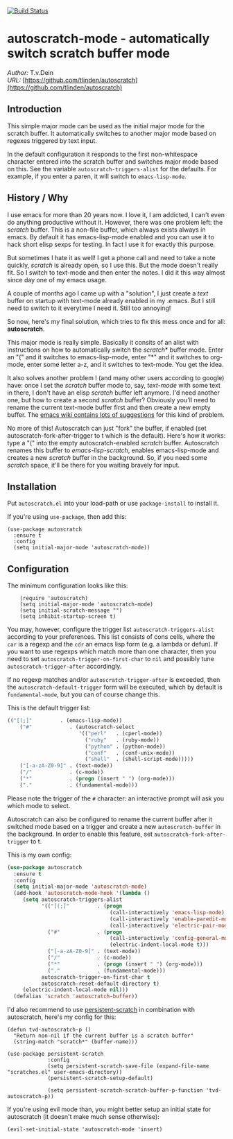 [![Build Status](https://travis-ci.org/TLINDEN/autoscratch.svg?branch=master)](https://travis-ci.org/TLINDEN/autoscratch)

# autoscratch-mode - automatically switch scratch buffer mode

*Author:* T.v.Dein <tlinden AT cpan DOT org><br>
*URL:* [https://github.com/tlinden/autoscratch](https://github.com/tlinden/autoscratch)<br>

## Introduction

This simple  major mode can be  used as the initial  major mode for
the scratch buffer. It automatically switches to another major mode
based on regexes triggered by text input.

In   the   default  configuration   it   responds   to  the   first
non-whitespace  character  entered  into  the  scratch  buffer  and
switches   major   mode   based   on  this.    See   the   variable
`autoscratch-triggers-alist` for the defaults.  For example, if you
enter a paren, it will switch to `emacs-lisp-mode`.

## History / Why

I use emacs  for more than 20 years  now. I love it, I  am addicted, I
can't even do  anything productive without it. However,  there was one
problem left: the  *scratch* buffer. This is a  non-file buffer, which
always  exists always  in  emacs. By  default  it has  emacs-lisp-mode
enabled and you can  use it to hack short elisp  sexps for testing. In
fact I use it for exactly this purpose.

But sometimes I hate it as well! I get a phone call and need to take a
note quickly, *scratch*  is already open, so I use  this. But the mode
doesn't  really fit.  So  I switch  to text-mode  and  then enter  the
notes. I did it this way almost since day one of my emacs usage.

A couple of  months ago I came  up with a "solution", I  just create a
*text*  buffer  on  startup  with  text-mode  already  enabled  in  my
.emacs. But I  still need to switch  to it everytime I  need it. Still
too annoying!

So now,  here's my final solution,  which tries to fix  this mess once
and for all: **autoscratch**.

This major  mode is really  simple. Basically  it consits of  an alist
with instructions on how to  automatically switch the *scratch** buffer
mode. Enter an  "(" and it switches to emacs-lisp-mode,  enter "*" and
it switches  to org-mode, enter  some letter  a-z, and it  switches to
text-mode. You get the idea.

It also  solves another problem I  (and many other users  according to
google)  have:  once  I  set   the  *scratch*  buffer  mode  to,  say,
*text-mode* with some  text in there, I don't have  an elisp *scratch*
buffer left anymore. I'd need another  one, but how to create a second
*scratch*  buffer?  Obviously  you'll   need  to  rename  the  current
text-mode buffer first  and then create a new empty  buffer. The [emacs
wiki contains lots of suggestions](https://www.emacswiki.org/emacs/RecreateScratchBuffer)
for this kind of problem.

No more  of this! Autoscratch can  just "fork" the buffer,  if enabled
(set autoscratch-fork-after-trigger to t which is the default). Here's
how it works: type a  "(" into the empty autoscratch-enabled *scratch*
buffer.  Autoscratch  renames  this  buffer  to  *emacs-lisp-scratch*,
enables  emacs-lisp-mode and  creates a  new *scratch*  buffer in  the
background. So, if  you need some *scratch* space, it'll  be there for
you waiting bravely for input.

## Installation

Put `autoscratch.el` into your load-path or use `package-install`
to install it.

If you're using `use-package`, then add this:
```elisp
(use-package autoscratch
  :ensure t
  :config
  (setq initial-major-mode 'autoscratch-mode))
```

## Configuration

The minimum configuration looks like this:

        (require 'autoscratch)
        (setq initial-major-mode 'autoscratch-mode)
        (setq initial-scratch-message "")
        (setq inhibit-startup-screen t)

You     may,     however,     configure    the     trigger     list
`autoscratch-triggers-alist` according  to your  preferences.  This
list consists  of cons cells, where  the `car` is a  regexp and the
`cdr` an emacs lisp form (e.g. a  lambda or defun).  If you want to
use regexps which  match more than one character, then  you need to
set `autoscratch-trigger-on-first-char`  to `nil` and  possibly tune
`autoscratch-trigger-after` accordingly.

If   no  regexp   matches  and/or   `autoscratch-trigger-after`  is
exceeded,  then  the  `autoscratch-default-trigger`  form  will  be
executed, which  by default is  `fundamental-mode`, but you  can of
course change this.

This is the default trigger list:

```lisp
(("[(;]"         . (emacs-lisp-mode))
    ("#"            . (autoscratch-select
                       '(("perl"   . (cperl-mode))
                         ("ruby"   . (ruby-mode))
                         ("python" . (python-mode))
                         ("conf"   . (conf-unix-mode))
                         ("shell"  . (shell-script-mode)))))
    ("[-a-zA-Z0-9]" . (text-mode))
    ("/"            . (c-mode))
    ("*"            . (progn (insert " ") (org-mode)))
    ("."            . (fundamental-mode)))
```

Please note  the trigger of  the `#` character: an  interactive prompt
will ask you which mode to select.

Autoscratch can  also be  configured to  rename the  current buffer
after  it  switched mode  based  on  a  trigger  and create  a  new
`autoscratch-buffer`  in the  background. In  order to  enable this
feature, set `autoscratch-fork-after-trigger` to t.

This is my own config:
```lisp
(use-package autoscratch
  :ensure t
  :config
  (setq initial-major-mode 'autoscratch-mode)
  (add-hook 'autoscratch-mode-hook '(lambda ()
     (setq autoscratch-triggers-alist
           '(("[(;]"         . (progn
                                 (call-interactively 'emacs-lisp-mode)
                                 (call-interactively 'enable-paredit-mode)
                                 (call-interactively 'electric-pair-mode)))
             ("#"            . (progn
                                 (call-interactively 'config-general-mode)
                                 (electric-indent-local-mode t)))
             ("[-a-zA-Z0-9]" . (text-mode))
             ("/"            . (c-mode))
             ("*"            . (progn (insert " ") (org-mode)))
             ("."            . (fundamental-mode)))
           autoscratch-trigger-on-first-char t
           autoscratch-reset-default-directory t)
     (electric-indent-local-mode nil)))
  (defalias 'scratch 'autoscratch-buffer))
```

I'd also recommend to use [persistent-scratch](https://github.com/Fanael/persistent-scratch)
in combination with autoscratch, here's my config for this:

```listp
(defun tvd-autoscratch-p ()
  "Return non-nil if the current buffer is a scratch buffer"
  (string-match "scratch*" (buffer-name)))

(use-package persistent-scratch
             :config
             (setq persistent-scratch-save-file (expand-file-name "scratches.el" user-emacs-directory))
             (persistent-scratch-setup-default)

             (setq persistent-scratch-scratch-buffer-p-function 'tvd-autoscratch-p))
```

If you're  using evil  mode than,  you might  better setup  an initial
state for autoscratch (it doesn't make much sense otherwise):
```
(evil-set-initial-state 'autoscratch-mode 'insert)
```
